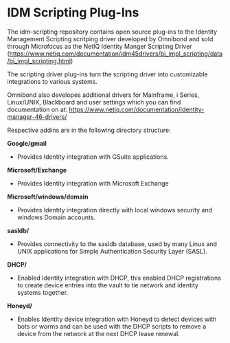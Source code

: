# IDM Scripting Plug-Ins
The idm-scripting repository contains open source plug-ins to the Identity Management Scripting scritping driver developed by Omnibond and sold through Microfocus as the NetIQ Identity Manger Scripting Driver (https://www.netiq.com/documentation/idm45drivers/bi_impl_scripting/data/bi_impl_scripting.html)

The scripting driver plug-ins turn the scripting driver into customizable integrations to various systems.

Omnibond also developes additional drivers for Mainframe, i Series, Linux/UNIX, Blackboard and user settings which you can find documentation on at: https://www.netiq.com/documentation/identity-manager-46-drivers/


Respective addins are in the following directory structure:

**Google/gmail**
- Provides Identity integration with GSuite applications.

**Microsoft/Exchange**
- Provides Identity integration with Microsoft Exchange 

**Microsoft/windows/domain**
- Provides Identity integration directly with local windows security and windows Domain accounts.

**sasldb/**
- Provides connectivity to the sasldb database, used by many Linux and UNIX applications for Simple Authentication Security Layer (SASL).

**DHCP/**
- Enabled Identity integration with DHCP, this enabled DHCP registrations to create device entries into the vault to tie network and identity systems together.

**Honeyd/**
- Enables Identity device integration with Honeyd to detect devices with bots or worms and can be used with the DHCP scripts to remove a device from the network at the next DHCP lease renewal.
